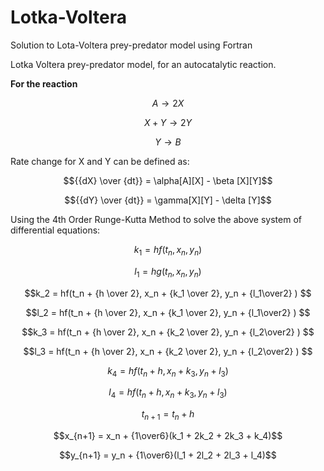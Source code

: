 # Lotka-Voltera
Solution to Lota-Voltera prey-predator model using Fortran

Lotka Voltera prey-predator model, for an autocatalytic reaction. 

**For the reaction**

$$A \rightarrow 2X$$

$$X + Y \rightarrow 2Y$$

$$Y \rightarrow B$$

Rate change for X and Y can be defined as:

$${{dX} \over {dt}} = \alpha[A][X] - \beta [X][Y]$$

$${{dY} \over {dt}} = \gamma[X][Y] - \delta [Y]$$

Using the 4th Order Runge-Kutta Method to solve the above system of differential equations:

$$k_1 = hf(t_n,x_n,y_n)$$

$$l_1 = hg(t_n,x_n,y_n)$$

$$k_2 = hf(t_n + {h \over 2}, x_n + {k_1 \over 2}, y_n + {l_1\over2} ) $$

$$l_2 = hf(t_n + {h \over 2}, x_n + {k_1 \over 2}, y_n + {l_1\over2} ) $$

$$k_3 = hf(t_n + {h \over 2}, x_n + {k_2 \over 2}, y_n + {l_2\over2} ) $$

$$l_3 = hf(t_n + {h \over 2}, x_n + {k_2 \over 2}, y_n + {l_2\over2} ) $$

$$k_4 = hf(t_n + h, x_n + k_3, y_n + l_3 ) $$

$$l_4 = hf(t_n + h, x_n + k_3, y_n + l_3 ) $$

$$t_{n+1} = t_n + h$$

$$x_{n+1} = x_n + {1\over6}(k_1 + 2k_2 + 2k_3 + k_4)$$

$$y_{n+1} = y_n + {1\over6}(l_1 + 2l_2 + 2l_3 + l_4)$$

